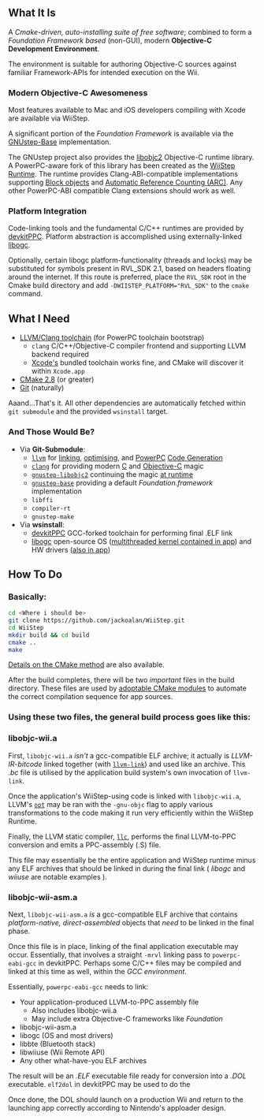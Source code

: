 What It Is
----------

A *Cmake-driven, auto-installing suite of free software*; combined to
form a *Foundation Framework based* (non-GUI), modern **Objective-C 
Development Environment**. 

The environment is suitable for authoring Objective-C sources against
familiar Framework-APIs for intended execution on the Wii.


### Modern Objective-C Awesomeness

Most features available to Mac and iOS developers compiling with Xcode 
are available via WiiStep. 

A significant portion of the *Foundation Framework* is available via the 
[GNUstep-Base](https://github.com/gnustep/gnustep-base) implementation.

The GNUstep project also provides the [libobjc2](https://github.com/gnustep/gnustep-libobjc2)
Objective-C runtime library. A PowerPC-aware fork of this library has
been created as the [WiiStep Runtime](https://github.com/jackoalan/gnustep-libobjc2). 
The runtime provides Clang-ABI-compatible implementations supporting 
[Block objects](http://clang.llvm.org/docs/BlockLanguageSpec.html) and
[Automatic Reference Counting (ARC)](http://clang.llvm.org/docs/AutomaticReferenceCounting.html).
Any other PowerPC-ABI compatible Clang extensions should work as well. 


### Platform Integration

Code-linking tools and the fundamental C/C++ runtimes are provided 
by [devkitPPC](http://devkitpro.org). Platform abstraction is 
accomplished using externally-linked [libogc](http://libogc.devkitpro.org). 

Optionally, certain libogc platform-functionality (threads and locks) may be 
substituted for symbols present in RVL_SDK 2.1, based on headers floating 
around the internet. If this route is preferred, place the `RVL_SDK` root
in the Cmake build directory and add `-DWIISTEP_PLATFORM="RVL_SDK"` to the 
`cmake` command.


What I Need
-----------

* [LLVM/Clang toolchain](http://llvm.org) (for PowerPC toolchain bootstrap)
    * `clang` C/C++/Objective-C compiler frontend and supporting LLVM backend required
    * [Xcode's](http://itunes.apple.com/us/app/xcode/id497799835?ls=1&mt=12) bundled toolchain works fine, and CMake will discover it within `Xcode.app`
* [CMake 2.8](http://www.cmake.org) (or greater)
* [Git](http://git-scm.com) (naturally)

Aaand...That's it. All other dependencies are automatically fetched within 
`git submodule` and the provided `wsinstall` target.

### And Those Would Be?

* Via **Git-Submodule**:
    * [`llvm`](http://llvm.org/) for [linking](http://llvm.org/docs/CommandGuide/llvm-link.html), [optimising](http://llvm.org/docs/CommandGuide/opt.html), and [PowerPC](http://llvm.org/docs/CodeGenerator.html#the-powerpc-backend) [Code Generation](http://llvm.org/docs/CommandGuide/llc.html)
    * [`clang`](http://clang.llvm.org) for providing modern [C](http://clang.llvm.org/docs/BlockLanguageSpec.html) and [Objective-C](http://clang.llvm.org/docs/AutomaticReferenceCounting.html) magic
    * [`gnustep-libobjc2`](http://GNUstep.org) continuing the magic [at runtime](https://github.com/jackoalan/gnustep-libobjc2#readme)
    * [`gnustep-base`](http://GNUstep.org) providing a default *Foundation.framework* implementation
    * `libffi`
    * `compiler-rt`
    * `gnustep-make`
* Via **wsinstall**:
    * [devkitPPC](http://devkitpro.org) GCC-forked toolchain for performing final .ELF link
    * [libogc](http://wiibrew.org/wiki/Libogc) open-source OS ([multithreaded kernel contained in app](http://en.wikipedia.org/wiki/Light-weight_process)) and HW drivers ([also in app](http://libogc.devkitpro.org/api_doc.html))


How To Do
---------

### Basically:

```sh
cd <Where i should be>
git clone https://github.com/jackoalan/WiiStep.git
cd WiiStep
mkdir build && cd build
cmake ..
make
```

[Details on the CMake method](https://github.com/jackoalan/WiiStep/tree/master/cmake#readme) 
are also available. 

After the build completes, there will be two *important* files in the 
build directory. These files are used by [adoptable CMake modules](https://github.com/jackoalan/WiiStep/tree/master/cmake#making-a-wiistep-application-with-cmake) 
to automate the correct compilation sequence for app sources. 


### Using these two files, the general build process goes like this:

### libobjc-wii.a

First, `libobjc-wii.a` *isn't* a gcc-compatible ELF archive; it actually
is *LLVM-IR-bitcode* linked together (with [`llvm-link`](http://llvm.org/docs/CommandGuide/llvm-link.html)) and used like an archive. 
This *.bc* file is utilised by the application build system's own invocation 
of `llvm-link`.

Once the application's 
WiiStep-using code is linked with `libobjc-wii.a`, LLVM's [`opt`](http://llvm.org/docs/CommandGuide/opt.html)
may be ran with the `-gnu-objc` flag to apply various transformations
to the code making it run very efficiently within the WiiStep Runtime.

Finally, the LLVM static compiler, [`llc`](http://llvm.org/docs/CommandGuide/llc.html),
performs the final LLVM-to-PPC conversion and emits a PPC-assembly
(.S) file. 

This file may essentially be the entire application and WiiStep runtime
minus any ELF archives that should be linked in during the final link 
( *libogc* and *wiiuse* are notable examples ).

### libobjc-wii-asm.a

Next, `libobjc-wii-asm.a` *is* a gcc-compatible ELF archive that 
contains *platform-native, direct-assembled* objects that *need*
to be linked in the final phase. 

Once this file is in place, linking of the final application executable
may occur. Essentially, that involves a straight `-mrvl` linking pass to 
`powerpc-eabi-gcc` in devkitPPC. Perhaps some C/C++ files may
be compiled and linked at this time as well, within the *GCC environment*. 

Essentially, `powerpc-eabi-gcc` needs to link:
* Your application-produced LLVM-to-PPC assembly file
    * Also includes libobjc-wii.a
    * May include extra Objective-C frameworks like *Foundation*
* libobjc-wii-asm.a
* libogc (OS and most drivers)
* libbte (Bluetooth stack)
* libwiiuse (Wii Remote API)
* Any other what-have-you ELF archives

The result will be an *.ELF* executable file ready for conversion into a 
*.DOL* executable. `elf2dol` in devkitPPC may be used to do the 

Once done, the DOL should launch on a production Wii and return to the 
launching app correctly according to Nintendo's apploader design.
